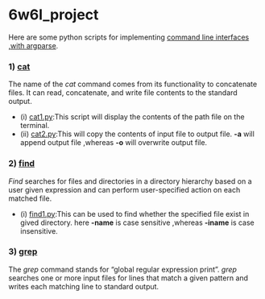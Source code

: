 # 6w6l_project

Here are some python scripts for implementing [command line interfaces ,with argparse](https://realpython.com/command-line-interfaces-python-argparse/). 
### 1) [cat](https://linuxize.com/post/linux-cat-command/) 
The name of the _cat_ command comes from its functionality to concatenate files. It can read, concatenate, and write file contents to the standard output.
* (i) [cat1.py](https://github.com/sandeepb20/6w6l_project/blob/main/python/cat1.py):This script will display the contents of the path file on the terminal.
* (ii) [cat2.py](https://github.com/sandeepb20/6w6l_project/blob/main/python/cat2.py):This will copy the contents of input file to output file. **-a** will append output file ,whereas **-o** will overwrite output file.
    
### 2) [find](https://linuxize.com/post/how-to-find-files-in-linux-using-the-command-line/) 
_Find_ searches for files and directories in a directory hierarchy based on a user given expression and can perform user-specified action on each matched file.
* (i) [find1.py](https://github.com/sandeepb20/6w6l_project/blob/main/python/cat1.py):This can be used to find whether the specified file exist in gived directory. here **-name** is case sensitive ,whereas **-iname** is case insensitive.

### 3) [grep](https://linuxize.com/post/how-to-use-grep-command-to-search-files-in-linux/)
The _grep_ command stands for “global regular expression print”.
_grep_ searches one or more input files for lines that match a given pattern and writes each matching line to standard output.
